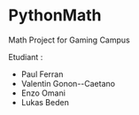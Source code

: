 # PythonMath

Math Project for Gaming Campus

Etudiant :
- Paul Ferran
- Valentin Gonon--Caetano
- Enzo Omani
- Lukas Beden
